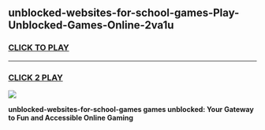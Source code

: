 
## unblocked-websites-for-school-games-Play-Unblocked-Games-Online-2va1u
<h3>
<a href="https://premium76.site?title=unblocked-websites-for-school-games&ref=25A">CLICK TO PLAY</a></h3>
<hr>

<h3>
<a href="https://premium76.site?title=unblocked-websites-for-school-games&ref=25A">CLICK 2 PLAY</a>
  
</h3>

<a href="https://premium76.site?title=unblocked-websites-for-school-games&ref=25A"><img src="https://clearcache.store/games.png"></a>


**unblocked-websites-for-school-games games unblocked: Your Gateway to Fun and Accessible Online Gaming**
